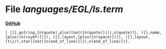 # File _languages/EGL/ls.term_
**[GitHub](https://github.com/softlang/yas/blob/master/languages/EGL/ls.term)**
```
[ ([],qstring,[n(quote),plus([not([n(quote)])]),n(quote)]), ([],name,[plus([n(csymf)])]), ([],layout,[plus([n(space)])]), ([],layout,[t(//),star([not([n(end_of_line)])]),n(end_of_line)])].
```
